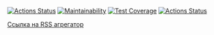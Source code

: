 [![Actions Status](https://github.com/seshmonke/frontend-project-11/actions/workflows/hexlet-check.yml/badge.svg)](https://github.com/seshmonke/frontend-project-11/actions)
[![Maintainability](https://api.codeclimate.com/v1/badges/1540b9040f427f7ef023/maintainability)](https://codeclimate.com/github/seshmonke/frontend-project-11/maintainability)
[![Test Coverage](https://api.codeclimate.com/v1/badges/1540b9040f427f7ef023/test_coverage)](https://codeclimate.com/github/seshmonke/frontend-project-11/test_coverage)
[![Actions Status](https://github.com/seshmonke/frontend-project-11/actions/workflows/nodejs.yml/badge.svg)](https://github.com/seshmonke/frontend-project-11/actions)

[Ссылка на RSS агрегатор](https://frontend-project-11-g66e7uano-seshmonkes-projects.vercel.app)
